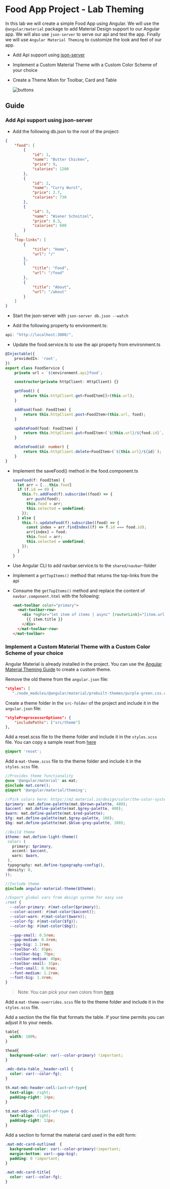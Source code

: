 # Food App Project - Lab Theming

In this lab we will create a simple Food App using Angular. We will use the `@angular/material` package to add Material Design support to our Angular app. We will also use `json-server` to serve our api and test the app. Finally we will use `Angular Material Theming` to customize the look and feel of our app.

- Add Api support using [json-server](https://github.com/typicode/json-server)

- Implement a Custom Material Theme with a Custom Color Scheme of your choice

- Create a Theme Mixin for Toolbar, Card and Table

    ![buttons](_images/food-design.png)

## Guide

### Add Api support using json-server

-   Add the following db.json to the root of the project:

```json
{
    "food": [
        {
            "id": 1,
            "name": "Butter Chicken",
            "price": 9,
            "calories": 1200
        },
        {
            "id": 2,
            "name": "Curry Wurst",
            "price": 2.7,
            "calories": 730
        },
        {
            "id": 3,
            "name": "Wiener Schnitzel",
            "price": 8.3,
            "calories": 600
        }
    ],
    "top-links": [
        {
            "title": "Home",
            "url": "/"
        },
        {
            "title": "Food",
            "url": "/food"
        },
        {
            "title": "About",
            "url": "/about"
        }
    ]
}
```

-   Start the json-server with `json-server db.json --watch`

-   Add the following property to environment.ts:

  ```typescript
  api: "http://localhost:3000/",
  ```

-   Update the food.service.ts to use the api property from environment.ts

  ```typescript
  @Injectable({
      providedIn: 'root',
  })
  export class FoodService {
      private url = `${environment.api}food`;

      constructor(private httpClient: HttpClient) {}

      getFood() {
          return this.httpClient.get<FoodItem[]>(this.url);
      }

      addFood(food: FoodItem) {
          return this.httpClient.post<FoodItem>(this.url, food);
      }

      updateFood(food: FoodItem) {
          return this.httpClient.put<FoodItem>(`${this.url}/${food.id}`, food);
      }

      deleteFood(id: number) {
          return this.httpClient.delete<FoodItem>(`${this.url}/${id}`);
      }
  }
  ```

- Implement the saveFood() method in the food.component.ts

  ```typescript
  saveFood(f: FoodItem) {
    let arr = [...this.food]
    if (f.id == 0) {
      this.fs.addFood(f).subscribe((food) => {
        arr.push(food);
        this.food = arr;
        this.selected = undefined;
      });
    } else {
      this.fs.updateFood(f).subscribe((food) => {
        const index = arr.findIndex((f) => f.id === food.id);
        arr[index] = food;
        this.food = arr;
        this.selected = undefined;
      });
    }
  }
  ```

- Use Angular CLI to add navbar.service.ts to the `shared/navbar`-folder

- Implement a `getTopItems()` method that returns the top-links from the api

- Consume the `getTopItems()` method and replace the content of `navbar.component.html` with the following:

  ```html
  <mat-toolbar color="primary">
    <mat-toolbar-row>
      <div *ngFor="let item of items | async" [routerLink]="[item.url]">
        {{ item.title }}
      </div>
    </mat-toolbar-row>
  </mat-toolbar>
  ```

### Implement a Custom Material Theme with a Custom Color Scheme of your choice

Angular Material is already installed in the project. You can use the [Angular Material Theming Guide](https://material.angular.io/guide/theming) to create a custom theme.

Remove the old theme from the `angular.json` file:

```json
"styles": [
   "./node_modules/@angular/material/prebuilt-themes/purple-green.css.css",
```   

Create a theme folder in the `src-folder` of the project and include it in the `angular.json` file:

```json
"stylePreprocessorOptions": {
    "includePaths": ["src/theme"]
},
```

Add a reset.scss file to the theme folder and include it in the `styles.scss` file. You can copy a sample reset from [here](https://meyerweb.com/eric/tools/css/reset/)

```scss
@import 'reset';
```

Add a `mat-theme.scss` file to the theme folder and include it in the `styles.scss` file.

```scss
//Provides theme functionality
@use '@angular/material' as mat;
@include mat.core();
@import '@angular/material/theming';

//Pick colors here: https://m2.material.io/design/color/the-color-system.html#color-usage-and-palettes
$primary: mat.define-palette(mat.$brown-palette, 400);
$accent: mat.define-palette(mat.$grey-palette, 400);
$warn: mat.define-palette(mat.$red-palette);
$fg: mat.define-palette(mat.$grey-palette, 100);
$bg: mat.define-palette(mat.$blue-grey-palette, 100);

//Build theme
$theme: mat.define-light-theme((
 color: (
   primary: $primary,
   accent: $accent,
   warn: $warn,
 ),
 typography: mat.define-typography-config(),
 density: 0,
));

//Include theme
@include angular-material-theme($theme);

//Export global vars from design system for easy use
:root {
  --color-primary: #{mat-color($primary)};
  --color-accent: #{mat-color($accent)};
  --color-warn: #{mat-color($warn)};
  --color-fg: #{mat-color($fg)};
  --color-bg: #{mat-color($bg)};

  --gap-small: 0.5rem;
  --gap-medium: 0.8rem;
  --gap-big: 1.1rem;
  --toolbar-xl: 85px;
  --toolbar-big: 70px;
  --toolbar-medium: 40px;
  --toolbar-small: 35px;
  --font-small: 0.9rem;
  --font-medium: 1.2rem;
  --font-big: 1.4rem;
}
```

>Note: You can pick your own colors from [here](https://m2.material.io/design/color/the-color-system.html#color-usage-and-palettes)

Add a `mat-theme-overrides.scss` file to the theme folder and include it in the `styles.scss` file.

Add a section the the file that formats the table. If your time permits you can adjust it to your needs.

```scss
table{
  width: 100%;
}

thead{
  background-color: var(--color-primary) !important;
}

.mdc-data-table__header-cell {
  color: var(--color-fg);
}

th.mat-mdc-header-cell:last-of-type{
  text-align: right;
  padding-right: 24px;
}

td.mat-mdc-cell:last-of-type {
  text-align: right;
  padding-right: 12px;
}
```

Add a section to format the material card used in the edit form:

```scss
.mat-mdc-card-outlined  {
  background-color: var(--color-primary)!important;
  margin-bottom: var(--gap-big);
  padding: 0 !important;
}

.mat-mdc-card-title{
  color: var(--color-fg);
}
```